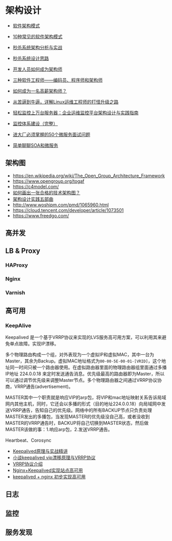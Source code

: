 # 架构设计

* [软件架构模式](http://colobu.com/2015/04/08/software-architecture-patterns/)
* [10种常见的软件架构模式](https://www.cnblogs.com/IcanFixIt/p/7518146.html)
* [秒杀系统架构分析与实战](http://hackjutsu.com/2016/01/25/秒杀系统架构分析与实战)
* [秒杀系统设计思路](https://blog.bcmeng.com/post/miaosha.html)

* [开发人员如何成为架构师](https://www.ibm.com/developerworks/cn/webservices/ws-soa-proarch1.html)
* [三种软件工程师——编码员、程序师和架构师](http://www.techug.com/post/3-kind-of-software-engineer.html)
* [如何成为一名高薪架构师？](https://cn.100offer.com/blog/posts/163)

* [从苦逼到牛逼，详解Linux运维工程师的打怪升级之路](http://www.yunweipai.com/archives/22629.html)
* [轻松监控上万台服务器：企业运维监控平台架构设计与实践指南](http://www.yunweipai.com/archives/7554.html)
* [监控体系建设（完整）](http://www.yunweipai.com/archives/15189.html)

* [进大厂必须掌握的50个微服务面试问题](https://cloud.tencent.com/developer/article/1346868)
* [简单聊聊SOA和微服务](https://juejin.im/post/592f87feb123db0064e5ef7c)

## 架构图

* https://en.wikipedia.org/wiki/The_Open_Group_Architecture_Framework
* https://www.opengroup.org/togaf
* https://c4model.com/
* [如何画出一张合格的技术架构图？](https://www.jiqizhixin.com/articles/2019-04-11-22)
* [架构设计实践五部曲](https://www.infoq.cn/profile/1671085/publish)
* http://www.woshipm.com/pmd/1065960.html
* https://cloud.tencent.com/developer/article/1073501
* https://www.freedgo.com/

## 高并发

## LB & Proxy

### HAProxy

### Nginx

### Varnish

## 高可用

### KeepAlive

Keepalived 是一个基于VRRP协议来实现的LVS服务高可用方案，可以利用其来避免单点故障。实现IP漂移。

多个物理路由构成一个组，对外表现为一个虚拟IP和虚拟MAC，其中一台为Master，其余为Backup。虚拟MAC地址格式为`00-00-5E-00-01-[VRID]`，这个地址同一时间只被一个路由器使用。在虚拟路由器里面的物理路由器组里面通过多播IP地址 224.0.0.18 来定时发送通告消息。优先级最高的路由器即为Master，所以可以通过调节优先级来调整Master节点。多个物理路由器之间通过VRRP协议协商，VRRP通告(advertisement)。

MASTER其中一个职责就是响应VIP的arp包，将VIP和mac地址映射关系告诉局域网内其他主机，同时，它还会以多播的形式（目的地址224.0.0.18）向局域网中发送VRRP通告，告知自己的优先级。网络中的所有BACKUP节点只负责处理MASTER发出的多播包，当发现MASTER的优先级没自己高，或者没收到MASTER的VRRP通告时，BACKUP将自己切换到MASTER状态，然后做MASTER该做的事：1.响应arp包，2.发送VRRP通告。

Heartbeat、Corosync

* [Keepalived原理与实战精讲](http://xstarcd.github.io/wiki/sysadmin/keepalived_Principles.html)
* [小谈keepalived vip漂移原理与VRRP协议](http://hugnew.com/?p=745)
* [VRRP协议介绍](http://www.361way.com/vrrp/5206.html)
* [Nginx+Keepalived实现站点高可用](http://seanlook.com/2015/05/18/nginx-keepalived-ha/)
* [keepalived + nginx 初步实现高可用](https://klionsec.github.io/2017/12/23/keepalived-nginx/)

## 日志

## 监控

## 服务发现
